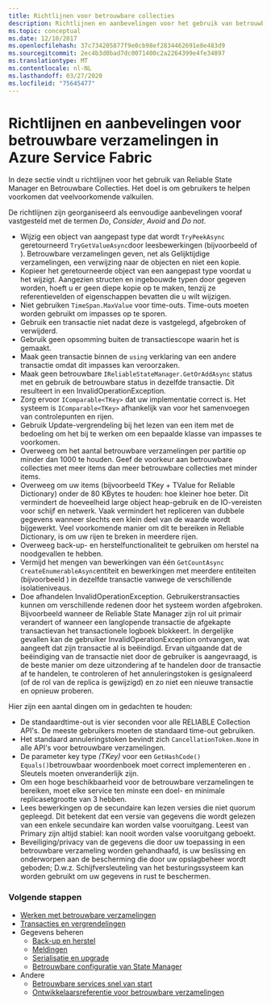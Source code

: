 ```yaml
---
title: Richtlijnen voor betrouwbare collecties
description: Richtlijnen en aanbevelingen voor het gebruik van betrouwbare servicesverzamelingen in een Azure Service Fabric-toepassing.
ms.topic: conceptual
ms.date: 12/10/2017
ms.openlocfilehash: 37c734205877f9e0cb98ef2834462691e8e483d9
ms.sourcegitcommit: 2ec4b3d0bad7dc0071400c2a2264399e4fe34897
ms.translationtype: MT
ms.contentlocale: nl-NL
ms.lasthandoff: 03/27/2020
ms.locfileid: "75645477"
---
```

# <a name="guidelines-and-recommendations-for-reliable-collections-in-azure-service-fabric"></a>Richtlijnen en aanbevelingen voor betrouwbare verzamelingen in Azure Service Fabric
In deze sectie vindt u richtlijnen voor het gebruik van Reliable State Manager en Betrouwbare Collecties. Het doel is om gebruikers te helpen voorkomen dat veelvoorkomende valkuilen.

De richtlijnen zijn georganiseerd als eenvoudige aanbevelingen vooraf vastgesteld met de termen *Do*, *Consider*, *Avoid* and *Do not*.

* Wijzig een object van aangepast type dat wordt `TryPeekAsync` geretourneerd `TryGetValueAsync`door leesbewerkingen (bijvoorbeeld of ). Betrouwbare verzamelingen geven, net als Gelijktijdige verzamelingen, een verwijzing naar de objecten en niet een kopie.
* Kopieer het geretourneerde object van een aangepast type voordat u het wijzigt. Aangezien structen en ingebouwde typen door gegeven worden, hoeft u er geen diepe kopie op te maken, tenzij ze referentievelden of eigenschappen bevatten die u wilt wijzigen.
* Niet gebruiken `TimeSpan.MaxValue` voor time-outs. Time-outs moeten worden gebruikt om impasses op te sporen.
* Gebruik een transactie niet nadat deze is vastgelegd, afgebroken of verwijderd.
* Gebruik geen opsomming buiten de transactiescope waarin het is gemaakt.
* Maak geen transactie binnen de `using` verklaring van een andere transactie omdat dit impasses kan veroorzaken.
* Maak geen betrouwbare `IReliableStateManager.GetOrAddAsync` status met en gebruik de betrouwbare status in dezelfde transactie. Dit resulteert in een InvalidOperationException.
* Zorg ervoor `IComparable<TKey>` dat uw implementatie correct is. Het systeem is `IComparable<TKey>` afhankelijk van voor het samenvoegen van controlepunten en rijen.
* Gebruik Update-vergrendeling bij het lezen van een item met de bedoeling om het bij te werken om een bepaalde klasse van impasses te voorkomen.
* Overweeg om het aantal betrouwbare verzamelingen per partitie op minder dan 1000 te houden. Geef de voorkeur aan betrouwbare collecties met meer items dan meer betrouwbare collecties met minder items.
* Overweeg om uw items (bijvoorbeeld TKey + TValue for Reliable Dictionary) onder de 80 KBytes te houden: hoe kleiner hoe beter. Dit vermindert de hoeveelheid large object heap-gebruik en de IO-vereisten voor schijf en netwerk. Vaak vermindert het repliceren van dubbele gegevens wanneer slechts een klein deel van de waarde wordt bijgewerkt. Veel voorkomende manier om dit te bereiken in Reliable Dictionary, is om uw rijen te breken in meerdere rijen.
* Overweeg back-up- en herstelfunctionaliteit te gebruiken om herstel na noodgevallen te hebben.
* Vermijd het mengen van bewerkingen van één `GetCountAsync` `CreateEnumerableAsync`entiteit en bewerkingen met meerdere entiteiten (bijvoorbeeld ) in dezelfde transactie vanwege de verschillende isolatieniveaus.
* Doe afhandelen InvalidOperationException. Gebruikerstransacties kunnen om verschillende redenen door het systeem worden afgebroken. Bijvoorbeeld wanneer de Reliable State Manager zijn rol uit primair verandert of wanneer een langlopende transactie de afgekapte transactievan het transactionele logboek blokkeert. In dergelijke gevallen kan de gebruiker InvalidOperationException ontvangen, wat aangeeft dat zijn transactie al is beëindigd. Ervan uitgaande dat de beëindiging van de transactie niet door de gebruiker is aangevraagd, is de beste manier om deze uitzondering af te handelen door de transactie af te handelen, te controleren of het annuleringstoken is gesignaleerd (of de rol van de replica is gewijzigd) en zo niet een nieuwe transactie en opnieuw proberen.  

Hier zijn een aantal dingen om in gedachten te houden:

* De standaardtime-out is vier seconden voor alle RELIABLE Collection API's. De meeste gebruikers moeten de standaard time-out gebruiken.
* Het standaard annuleringstoken bevindt zich `CancellationToken.None` in alle API's voor betrouwbare verzamelingen.
* De parameter key type *(TKey)* voor een `GetHashCode()` `Equals()`betrouwbaar woordenboek moet correct implementeren en . Sleutels moeten onveranderlijk zijn.
* Om een hoge beschikbaarheid voor de betrouwbare verzamelingen te bereiken, moet elke service ten minste een doel- en minimale replicasetgrootte van 3 hebben.
* Lees bewerkingen op de secundaire kan lezen versies die niet quorum gepleegd.
  Dit betekent dat een versie van gegevens die wordt gelezen van een enkele secundaire kan worden valse vooruitgang.
  Leest van Primary zijn altijd stabiel: kan nooit worden valse vooruitgang geboekt.
* Beveiliging/privacy van de gegevens die door uw toepassing in een betrouwbare verzameling worden gehandhaafd, is uw beslissing en onderworpen aan de bescherming die door uw opslagbeheer wordt geboden; D.w.z. Schijfversleuteling van het besturingssysteem kan worden gebruikt om uw gegevens in rust te beschermen.  

### <a name="next-steps"></a>Volgende stappen
* [Werken met betrouwbare verzamelingen](service-fabric-work-with-reliable-collections.md)
* [Transacties en vergrendelingen](service-fabric-reliable-services-reliable-collections-transactions-locks.md)
* Gegevens beheren
  * [Back-up en herstel](service-fabric-reliable-services-backup-restore.md)
  * [Meldingen](service-fabric-reliable-services-notifications.md)
  * [Serialisatie en upgrade](service-fabric-application-upgrade-data-serialization.md)
  * [Betrouwbare configuratie van State Manager](service-fabric-reliable-services-configuration.md)
* Andere
  * [Betrouwbare services snel van start](service-fabric-reliable-services-quick-start.md)
  * [Ontwikkelaarsreferentie voor betrouwbare verzamelingen](https://msdn.microsoft.com/library/azure/microsoft.servicefabric.data.collections.aspx)
